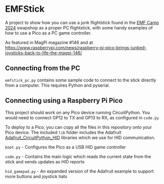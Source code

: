 # EMFStick

A project to show how you can use a junk flightstick found in the [EMF Camp 2024](https://www.emfcamp.org) swapshop as a proper PC flightstick, with some handy examples of how to use a Pico as a PC game controller.

As featured in MagPi magazine #146 and at https://www.raspberrypi.com/news/raspberry-pi-pico-brings-junked-joysticks-back-to-life-the-magpi-146/

## Connecting from the PC

`emfstick_pc.py` contains some sample code to connect to the stick directly from a computer. This requires Python and pyserial.

## Connecting using a Raspberry Pi Pico

This project should work on any Pico device running CircuitPython. You would need to connect GP12 to TX and GP13 to RX, as configured in `code.py`

To deploy to a Pico, you can copy all the files in this repository onto your Pico device. The included `lib` folder includes the Adafruit [Adafruit_CircuitPython_HID](https://github.com/adafruit/Adafruit_CircuitPython_HID/tree/main) libraries which we use for HID communication.

`boot.py` - Configures the Pico as a USB HID game controller

`code.py` - Contains the main logic which reads the current state from the stick and sends updates as HID reports

`hid_gamepad.py` - An expanded version of the Adafruit example to support more buttons and joystick hats